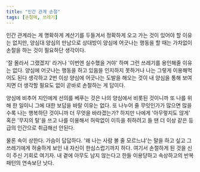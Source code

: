 ```yaml
---
title: "인간 관계 손절"
tags: [손절매, 쓰레기]
---
```


인간 관계라는 게 명확하게 계산기를 두들겨서 정확하게 오고 가는 것이 있어야 할 이유는 없지만, 양심대 양심의 만남으로 상대방이 양심에 어긋나는 행동을 할 때는 가차없이 손절을 하는 것이 필요하단 생각이다.

'잘 몰라서 그랬겠지' 라거나 '이번엔 실수했을 거야' 하며 그런 쓰레기를 용인해줄 이유는 없다. 양심에 어긋나는 행동을 하고 있음을 인지하지 못하거나 나는 그렇게 이용해먹어도 된다 생각하고 2번 이상 양심에 어긋나는 도발을 해오는 것이 내 양심을 통해 보여지면 더 생각할 필요도 없이 곧바로 손절하는 게 답이다.

양심에 비추어 지인에게 선의를 베푸는 것은 나의 양심에서 비롯된 것이니까 또 나를 위해 한 일이니 그에 대한 보답을 바랄 이유는 없다. 또 나누어 줄 무잇인가가 많으면 많을 수록 나는 행복하단 것이니까 더 무엇을 바라겠는가? 하지만 나에게 '아무렇지도 않게' 혹은 '무지의 탈'을 쓰고 나를 이용해서 허락없이 이득을 취하려고 들 땐 더 이상 같은 등급의 인간으로 취급해선 안된다. 

물론 속이 상한다. 가슴이 답답하다. '왜 나는 사람 볼 줄 모르느냐'는 말을 하고 싶고 그 쓰레기에게 허술하게 보인 내 자신이 한심스럽기까지 하다. 여기서 손절하게 된 것을 신이 주신 기회로 여기자. 내 곁에 아무도 남지 않는다고 한들 이용당하고 속상하고의 반복 패턴의 연속보단 낫다.
